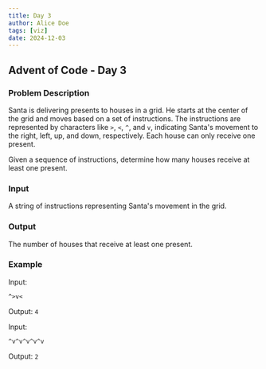 ```yaml
---
title: Day 3
author: Alice Doe
tags: [viz]
date: 2024-12-03
---
```


## Advent of Code - Day 3

### Problem Description

Santa is delivering presents to houses in a grid. He starts at the center of 
the grid and moves based on a set of instructions. The instructions are 
represented by characters like `>`, `<`, `^`, and `v`, indicating Santa's 
movement to the right, left, up, and down, respectively. 
Each house can only receive one present.

Given a sequence of instructions, determine how many houses receive at least 
one present.

### Input

A string of instructions representing Santa's movement in the grid.

### Output

The number of houses that receive at least one present.

### Example

Input: 

```text
^>v<
```

Output: `4`

Input: 
```text
^v^v^v^v^v
```

Output: `2`

